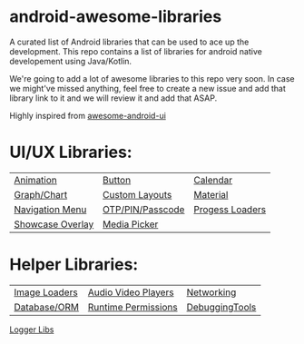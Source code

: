 # android-awesome-libraries
A curated list of Android libraries that can be used to ace up the development. This repo contains a list of libraries for android native developement using Java/Kotlin.

We're going to add a lot of awesome libraries to this repo very soon. In case we might've missed anything, feel free to create a new issue and add that library link to it and we will review it and add that ASAP.

Highly inspired from [awesome-android-ui](https://github.com/wasabeef/awesome-android-ui)

UI/UX Libraries: 
======================
|  |  | |
|--|--|--|
| [Animation](https://github.com/ProMode7/android-awesome-libraries/blob/main/page/Animation.md "Animation.md") | [Button](https://github.com/ProMode7/android-awesome-libraries/blob/main/page/Button.md "Button.md") | [Calendar](https://github.com/ProMode7/android-awesome-libraries/blob/main/page/Calendar.md "Calendar.md")
| [Graph/Chart](https://github.com/ProMode7/android-awesome-libraries/blob/main/page/Graph.md "Graph.md") | [Custom Layouts](https://github.com/ProMode7/android-awesome-libraries/blob/main/page/Layouts.md "Layouts.md")  | [Material](https://github.com/ProMode7/android-awesome-libraries/blob/main/page/Material.md "Material.md")
| [Navigation Menu](https://github.com/ProMode7/android-awesome-libraries/blob/main/page/navigation_menu.md "navigation_menu.md") | [OTP/PIN/Passcode](https://github.com/ProMode7/android-awesome-libraries/blob/main/page/otp_pin.md "otp_pin.md") | [Progess Loaders](https://github.com/ProMode7/android-awesome-libraries/blob/main/page/progess_loaders.md "progess_loaders.md") 
| [Showcase Overlay](https://github.com/ProMode7/android-awesome-libraries/blob/main/page/showcase_overlay.md "showcase_overlay.md") | [Media Picker](https://github.com/ProMode7/android-awesome-libraries/blob/main/page/media_picker.md "media_picker.md")

Helper Libraries: 
======================
|  |  | |
|--|--|--|
|[Image Loaders](https://github.com/ProMode7/android-awesome-libraries/blob/main/page/image_loaders.md "image_loaders.md")| [Audio Video Players](https://github.com/ProMode7/android-awesome-libraries/blob/main/page/audio_video_players.md) | [Networking](https://github.com/ProMode7/android-awesome-libraries/blob/main/page/Networking.md)
|[Database/ORM](https://github.com/ProMode7/android-awesome-libraries/blob/main/page/database_orm.md) | [Runtime Permissions](https://github.com/ProMode7/android-awesome-libraries/blob/main/page/RuntimePermissions.md) | [DebuggingTools](https://github.com/ProMode7/android-awesome-libraries/blob/main/page/DebuggingTools.md)
[Logger Libs](https://github.com/ProMode7/android-awesome-libraries/blob/main/page/Logger.md)
